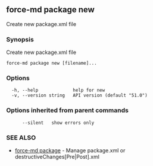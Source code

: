 ## force-md package new

Create new package.xml file

### Synopsis

Create new package.xml file

```
force-md package new [filename]...
```

### Options

```
  -h, --help             help for new
  -v, --version string   API version (default "51.0")
```

### Options inherited from parent commands

```
      --silent   show errors only
```

### SEE ALSO

* [force-md package](force-md_package.md)	 - Manage package.xml or destructiveChanges[Pre|Post].xml

